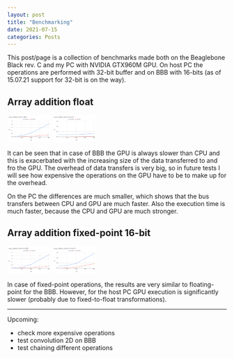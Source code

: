 ```yaml
---
layout: post
title: "Benchmarking"
date: 2021-07-15
categories: Posts
---
```


This post/page is a collection of benchmarks made both on the Beaglebone Black rev. C and my PC with NVIDIA GTX960M GPU.
On host PC the operations are performed with 32-bit buffer and on BBB with 16-bits (as of 15.07.21 support for 32-bit is on the way).

## Array addition float
<p float="left">
  <img src="https://raw.githubusercontent.com/JDuchniewicz/gsoc2021-blog/gh-pages/data/array_addition_float/array_addition_float%20on%20BBB.png" width="100" />
  <img src="https://raw.githubusercontent.com/JDuchniewicz/gsoc2021-blog/gh-pages/data/array_addition_float/array_addition_float%20on%20host%20PC.png" width="100" />
</p>

It can be seen that in case of BBB the GPU is always slower than CPU and this is exacerbated with the increasing size of the data transferred to and fro the GPU. The overhead of data transfers is very big, so in future tests I will see how expensive the operations on the GPU have to be to make up for the overhead.

On the PC the differences are much smaller, which shows that the bus transfers between CPU and GPU are much faster. Also the execution time is much faster, because the CPU and GPU are much stronger.

## Array addition fixed-point 16-bit
<p float="left">
  <img src="https://raw.githubusercontent.com/JDuchniewicz/gsoc2021-blog/gh-pages/data/array_addition_fixed16/array_addition_fixed16%20on%20BBB.png" width="100" />
  <img src="https://raw.githubusercontent.com/JDuchniewicz/gsoc2021-blog/gh-pages/data/array_addition_fixed16/array_addition_fixed16%20on%20host%20PC.png" width="100" />
</p>

In case of fixed-point operations, the results are very similar to floating-point for the BBB. However, for the host PC GPU execution is significantly slower (probably due to fixed-to-float transformations).

-------
Upcoming:
* check more expensive operations 
* test convolution 2D on BBB 
* test chaining different operations

